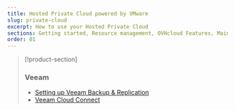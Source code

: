 ```yaml
---
title: Hosted Private Cloud powered by VMware
slug: private-cloud
excerpt: How to use your Hosted Private Cloud
sections: Getting started, Resource management, OVHcloud Features, Maintenance and monitoring, NSX , NSX-v, Networking, VMware vSphere features, OpenShift, OVHcloud services and options, Meltdown and Spectre information
order: 01
---
```


> [!product-section]
>
> ### Veeam
>
> - [Setting up Veeam Backup & Replication](https://docs.ovh.com/asia/en/storage/veeam-backup-replication/)
> - [Veeam Cloud Connect](https://docs.ovh.com/asia/en/storage/veeam-cloud-connect/)
>
